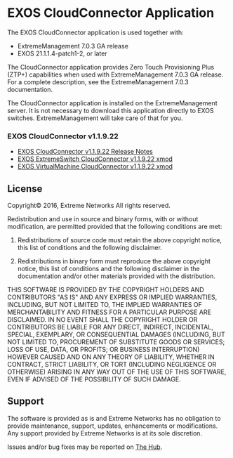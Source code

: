 # EXOS CloudConnector Application

The EXOS CloudConnector application is used together with:
* ExtremeManagement 7.0.3 GA release
* EXOS 21.1.1.4-patch1-2, or later

The CloudConnector application provides Zero Touch Provisioning Plus (ZTP+) capabilities when used with ExtremeManagement 7.0.3 GA release. For a complete description, see the ExtremeManagement 7.0.3 documentation.

The CloudConnector application is installed on the ExtremeManagement server. It is not necessary to download this application directly to EXOS switches. ExtremeManagement will take care of that for you.

### EXOS CloudConnector v1.1.9.22
* [EXOS CloudConnector v1.1.9.22 Release Notes](https://github.com/extremenetworks/EXOS_Apps/blob/master/CloudConnector/summitX-21.1.1.4-cloud_connector-1.1.9.22_xmod-ReleaseNotes.pdf?raw=true)
* [EXOS ExtremeSwitch CloudConnector v1.1.9.22 xmod](https://github.com/extremenetworks/EXOS_Apps/blob/master/CloudConnector/summitX-21.1.1.4-cloud_connector-1.1.9.22.xmod?raw=true)
* [EXOS VirtualMachine CloudConnector v1.1.9.22 xmod](https://github.com/extremenetworks/EXOS_Apps/blob/master/CloudConnector/vm-21.1.1.4-cloud_connector-1.1.9.22.xmod?raw=true)

## License
Copyright© 2016, Extreme Networks
All rights reserved.

Redistribution and use in source and binary forms, with or without modification,
are permitted provided that the following conditions are met:

1. Redistributions of source code must retain the above copyright notice, this
list of conditions and the following disclaimer.

2. Redistributions in binary form must reproduce the above copyright notice,
this list of conditions and the following disclaimer in the documentation
and/or other materials provided with the distribution.

THIS SOFTWARE IS PROVIDED BY THE COPYRIGHT HOLDERS AND CONTRIBUTORS "AS IS" AND
ANY EXPRESS OR IMPLIED WARRANTIES, INCLUDING, BUT NOT LIMITED TO, THE IMPLIED
WARRANTIES OF MERCHANTABILITY AND FITNESS FOR A PARTICULAR PURPOSE ARE
DISCLAIMED. IN NO EVENT SHALL THE COPYRIGHT HOLDER OR CONTRIBUTORS BE LIABLE
FOR ANY DIRECT, INDIRECT, INCIDENTAL, SPECIAL, EXEMPLARY, OR CONSEQUENTIAL
DAMAGES (INCLUDING, BUT NOT LIMITED TO, PROCUREMENT OF SUBSTITUTE GOODS OR
SERVICES; LOSS OF USE, DATA, OR PROFITS; OR BUSINESS INTERRUPTION) HOWEVER
CAUSED AND ON ANY THEORY OF LIABILITY, WHETHER IN CONTRACT, STRICT LIABILITY,
OR TORT (INCLUDING NEGLIGENCE OR OTHERWISE) ARISING IN ANY WAY OUT OF THE USE
OF THIS SOFTWARE, EVEN IF ADVISED OF THE POSSIBILITY OF SUCH DAMAGE.

## Support
The software is provided as is and Extreme Networks has no obligation to provide
maintenance, support, updates, enhancements or modifications.
Any support provided by Extreme Networks is at its sole discretion.

Issues and/or bug fixes may be reported on [The Hub](https://community.extremenetworks.com/extreme).

